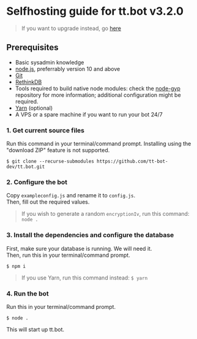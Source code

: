 # Selfhosting guide for tt.bot v3.2.0
> If you want to upgrade instead, go [here][upgrading guide]
## Prerequisites
- Basic sysadmin knowledge
- [node.js], preferrably version 10 and above
- [Git]
- [RethinkDB]
- Tools required to build native node modules: check the [node-gyp] repository for more information; additional configuration might be required.
- [Yarn] (optional)
- A VPS or a spare machine if you want to run your bot 24/7

### 1. Get current source files
Run this command in your terminal/command prompt. Installing using the "download ZIP" feature is not supported.
```
$ git clone --recurse-submodules https://github.com/tt-bot-dev/tt.bot.git
```


### 2. Configure the bot
Copy `exampleconfig.js` and rename it to `config.js`.  
Then, fill out the required values. 

> If you wish to generate a random `encryptionIv`, run this command: `node .`

### 3. Install the dependencies and configure the database
First, make sure your database is running. We will need it.  
Then, run this in your terminal/command prompt.
```
$ npm i
```
> If you use Yarn, run this command instead:
    ```
    $ yarn
    ```

### 4. Run the bot
Run this in your terminal/command prompt.
```
$ node .
```
This will start up tt.bot.

[node.js]: https://nodejs.org
[Git]: https://git-scm.com
[Yarn]: https://yarnpkg.com
[RethinkDB]: https://rethinkdb.com
[node-gyp]: https://github.com/nodejs/node-gyp#installation
[upgrading guide]: ./Upgrading.md
